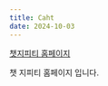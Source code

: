 ```yaml
---
title: Caht
date: 2024-10-03
---
```


[챗지피티 홈페이지](https://chatgpt.com/)

<!--more-->

챗 지피티 홈페이지 입니다. 